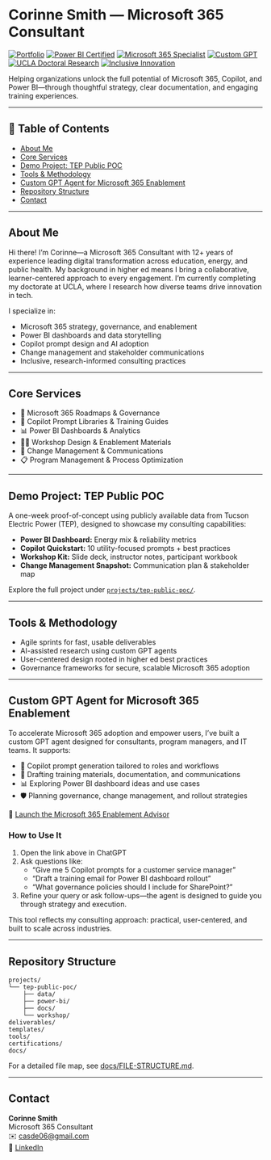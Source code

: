 # Corinne Smith — Microsoft 365 Consultant

[![Portfolio](https://img.shields.io/badge/Portfolio-Consulting%20Projects-blue)](https://github.com/csmith3051/m365-consulting-portfolio)
[![Power BI Certified](https://img.shields.io/badge/Power%20BI-DataCamp%20Certified-green)](https://www.datacamp.com)
[![Microsoft 365 Specialist](https://img.shields.io/badge/Microsoft%20365-Specialist-orange)](https://learn.microsoft.com)
[![Custom GPT](https://img.shields.io/badge/Custom%20GPT-M365%20Enablement%20Advisor-blueviolet)](https://chatgpt.com/g/g-689d345b71d0819184d2fa9c40af85d5-microsoft-365-strategy-advisor)
[![UCLA Doctoral Research](https://img.shields.io/badge/UCLA-Ed.D.%20Candidate-lightgrey)](https://www.ucla.edu)
[![Inclusive Innovation](https://img.shields.io/badge/Approach-Inclusive%20%26%20Research--Driven-purple)](#)

Helping organizations unlock the full potential of Microsoft 365, Copilot, and Power BI—through thoughtful strategy, clear documentation, and engaging training experiences.

---

## 📖 Table of Contents

- [About Me](#about-me)  
- [Core Services](#core-services)  
- [Demo Project: TEP Public POC](#demo-project-tep-public-poc)  
- [Tools & Methodology](#tools--methodology)  
- [Custom GPT Agent for Microsoft 365 Enablement](#custom-gpt-agent-for-microsoft-365-enablement)
- [Repository Structure](#repository-structure)  
- [Contact](#contact)  

---

## About Me

Hi there! I’m Corinne—a Microsoft 365 Consultant with 12+ years of experience leading digital transformation across education, energy, and public health. My background in higher ed means I bring a collaborative, learner-centered approach to every engagement. I’m currently completing my doctorate at UCLA, where I research how diverse teams drive innovation in tech.

I specialize in:
- Microsoft 365 strategy, governance, and enablement  
- Power BI dashboards and data storytelling  
- Copilot prompt design and AI adoption  
- Change management and stakeholder communications  
- Inclusive, research-informed consulting practices  

---

## Core Services

- 🧭 Microsoft 365 Roadmaps & Governance  
- 🤖 Copilot Prompt Libraries & Training Guides  
- 📊 Power BI Dashboards & Analytics  
- 🧑‍🏫 Workshop Design & Enablement Materials  
- 🔄 Change Management & Communications  
- 📋 Program Management & Process Optimization  

---

## Demo Project: TEP Public POC

A one-week proof-of-concept using publicly available data from Tucson Electric Power (TEP), designed to showcase my consulting capabilities:

- **Power BI Dashboard:** Energy mix & reliability metrics  
- **Copilot Quickstart:** 10 utility-focused prompts + best practices  
- **Workshop Kit:** Slide deck, instructor notes, participant workbook  
- **Change Management Snapshot:** Communication plan & stakeholder map  

Explore the full project under [`projects/tep-public-poc/`](projects/tep-public-poc).

---

## Tools & Methodology

- Agile sprints for fast, usable deliverables  
- AI-assisted research using custom GPT agents  
- User-centered design rooted in higher ed best practices  
- Governance frameworks for secure, scalable Microsoft 365 adoption  

---

## Custom GPT Agent for Microsoft 365 Enablement

To accelerate Microsoft 365 adoption and empower users, I’ve built a custom GPT agent designed for consultants, program managers, and IT teams. It supports:

- 🧩 Copilot prompt generation tailored to roles and workflows  
- 📄 Drafting training materials, documentation, and communications  
- 📊 Exploring Power BI dashboard ideas and use cases  
- 🛡️ Planning governance, change management, and rollout strategies  

🔗 [Launch the Microsoft 365 Enablement Advisor](https://chatgpt.com/g/g-689d345b71d0819184d2fa9c40af85d5-microsoft-365-strategy-advisor)

### How to Use It

1. Open the link above in ChatGPT  
2. Ask questions like:  
   - “Give me 5 Copilot prompts for a customer service manager”  
   - “Draft a training email for Power BI dashboard rollout”  
   - “What governance policies should I include for SharePoint?”  
3. Refine your query or ask follow-ups—the agent is designed to guide you through strategy and execution.

This tool reflects my consulting approach: practical, user-centered, and built to scale across industries.

---

## Repository Structure

```
projects/
└── tep-public-poc/
    ├── data/
    ├── power-bi/
    ├── docs/
    └── workshop/
deliverables/
templates/
tools/
certifications/
docs/
```

For a detailed file map, see [docs/FILE-STRUCTURE.md](docs/FILE-STRUCTURE.md).

---

## Contact

**Corinne Smith**  
Microsoft 365 Consultant  
✉️ casde06@gmail.com  
🔗 [LinkedIn](https://linkedin.com/in/csmithca)
